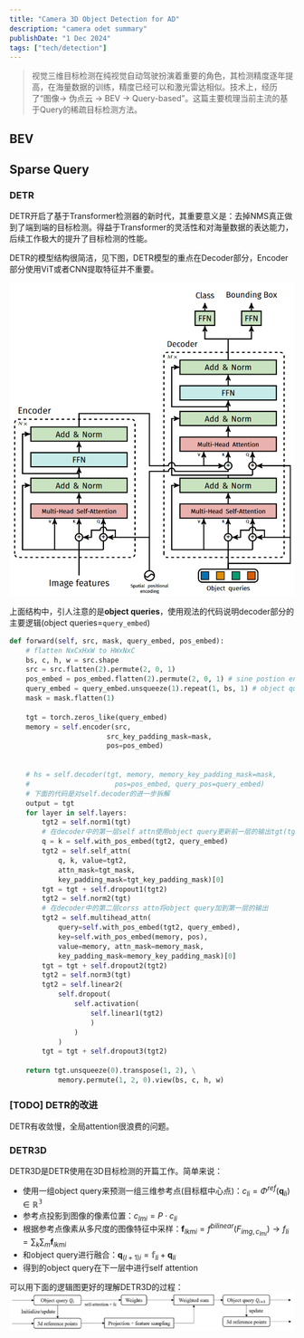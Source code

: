 ```yaml
---
title: "Camera 3D Object Detection for AD"
description: "camera odet summary"
publishDate: "1 Dec 2024"
tags: ["tech/detection"]
---
```


> 视觉三维目标检测在纯视觉自动驾驶扮演着重要的角色，其检测精度逐年提高，在海量数据的训练，精度已经可以和激光雷达相似。技术上，经历了“图像-> 伪点云 -> BEV -> Query-based”。这篇主要梳理当前主流的基于Query的稀疏目标检测方法。

## BEV


## Sparse Query

### DETR
DETR开启了基于Transformer检测器的新时代，其重要意义是：去掉NMS真正做到了端到端的目标检测。得益于Transformer的灵活性和对海量数据的表达能力，后续工作极大的提升了目标检测的性能。

DETR的模型结构很简洁，见下图，DETR模型的重点在Decoder部分，Encoder部分使用ViT或者CNN提取特征并不重要。

![DETR结构](./figs/detr.png)

上面结构中，引人注意的是**object queries**，使用观法的代码说明decoder部分的主要逻辑(object queries=`query_embed`)
```python
def forward(self, src, mask, query_embed, pos_embed):
    # flatten NxCxHxW to HWxNxC
    bs, c, h, w = src.shape
    src = src.flatten(2).permute(2, 0, 1)
    pos_embed = pos_embed.flatten(2).permute(2, 0, 1) # sine postion encoding
    query_embed = query_embed.unsqueeze(1).repeat(1, bs, 1) # object query in paper
    mask = mask.flatten(1)

    tgt = torch.zeros_like(query_embed)
    memory = self.encoder(src, 
                        src_key_padding_mask=mask, 
                        pos=pos_embed)

    
    # hs = self.decoder(tgt, memory, memory_key_padding_mask=mask,
    #                     pos=pos_embed, query_pos=query_embed)
    # 下面的代码是对self.decoder的进一步拆解
    output = tgt
    for layer in self.layers:
        tgt2 = self.norm1(tgt)
        # 在decoder中的第一层self attn使用object query更新前一层的输出tgt(tgt是目标query)
        q = k = self.with_pos_embed(tgt2, query_embed) 
        tgt2 = self.self_attn(
            q, k, value=tgt2, 
            attn_mask=tgt_mask,
            key_padding_mask=tgt_key_padding_mask)[0]
        tgt = tgt + self.dropout1(tgt2)
        tgt2 = self.norm2(tgt)
        # 在decoder中的第二层corss attn将object query加到第一层的输出
        tgt2 = self.multihead_attn(
            query=self.with_pos_embed(tgt2, query_embed),
            key=self.with_pos_embed(memory, pos),
            value=memory, attn_mask=memory_mask,
            key_padding_mask=memory_key_padding_mask)[0]
        tgt = tgt + self.dropout2(tgt2)
        tgt2 = self.norm3(tgt)
        tgt2 = self.linear2(
            self.dropout(
                self.activation(
                    self.linear1(tgt2)
                    )
                )
            )
        tgt = tgt + self.dropout3(tgt2)
    
    return tgt.unsqueeze(0).transpose(1, 2), \
            memory.permute(1, 2, 0).view(bs, c, h, w)

```


### [TODO] DETR的改进
DETR有收敛慢，全局attention很浪费的问题。

### DETR3D
DETR3D是DETR使用在3D目标检测的开篇工作。简单来说：
- 使用一组object query来预测一组三维参考点(目标框中心点)：$c_{li}=\Phi^{ref}(\mathbf{q}_{li}) \in \mathbb{R^3}$
- 参考点投影到图像的像素位置：$c_{lmi}=P\cdot c_{li}$
- 根据参考点像素从多尺度的图像特征中采样：$\mathbf{f}_{lkmi}=f^{bilinear}(F_{img, c_{lmi}}) \rightarrow f_{li}=\sum_{k}\sum_{m}\mathbf{f}_{lkmi}$
- 和object query进行融合：$\mathbf{q}_{(l+1)i}=\mathbb{f}_{li}+\mathbf{q}_{li}$
- 得到的object query在下一层中进行self attention

可以用下面的逻辑图更好的理解DETR3D的过程：
![detr3d_logic](./figs/detr3d_logic.png)

